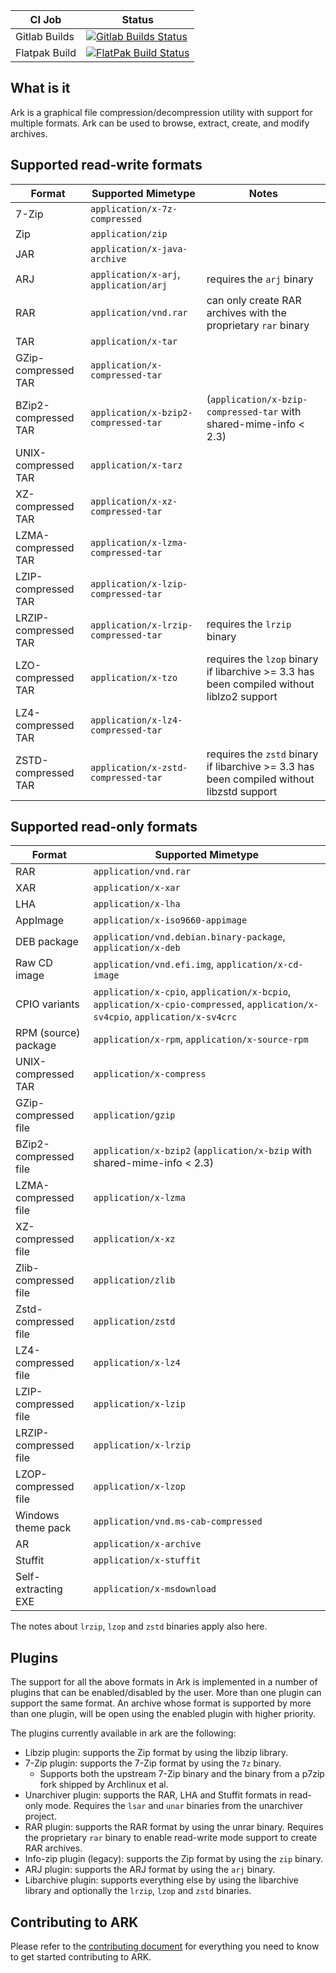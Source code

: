 
| CI Job        | Status                                                                                                                                                                                                  |
|---------------|---------------------------------------------------------------------------------------------------------------------------------------------------------------------------------------------------------|
| Gitlab Builds | [![Gitlab Builds Status](https://invent.kde.org/utilities/ark/badges/master/pipeline.svg)](https://invent.kde.org/utilities/ark/-/pipelines)                                                            |
| Flatpak Build | [![FlatPak Build Status](https://binary-factory.kde.org/view/Flatpak/job/Ark_x86_64_flatpak/badge/icon)](https://binary-factory.kde.org/view/Flatpak/job/Ark_x86_64_flatpak/)                           |

## What is it

Ark is a graphical file compression/decompression utility with support for multiple formats.
Ark can be used to browse, extract, create, and modify archives.

## Supported read-write formats

| Format                | Supported Mimetype                         | Notes                                                                                         |
|-----------------------|--------------------------------------------|-----------------------------------------------------------------------------------------------|
| 7-Zip                 | `application/x-7z-compressed`              |                                                                                               |
| Zip                   | `application/zip`                          |                                                                                               |
| JAR                   | `application/x-java-archive`               |                                                                                               |
| ARJ                   | `application/x-arj`, `application/arj`     | requires the `arj` binary                                                                     |
| RAR                   | `application/vnd.rar`                      | can only create RAR archives with the proprietary `rar` binary                                |
| TAR                   | `application/x-tar`                        |                                                                                               |
| GZip-compressed TAR   | `application/x-compressed-tar`             |                                                                                               |
| BZip2-compressed TAR  | `application/x-bzip2-compressed-tar`       | (`application/x-bzip-compressed-tar` with shared-mime-info < 2.3)                             |
| UNIX-compressed TAR   | `application/x-tarz`                       |                                                                                               |
| XZ-compressed TAR     | `application/x-xz-compressed-tar`          |                                                                                               |
| LZMA-compressed TAR   | `application/x-lzma-compressed-tar`        |                                                                                               |
| LZIP-compressed TAR   | `application/x-lzip-compressed-tar`        |                                                                                               |
| LRZIP-compressed TAR  | `application/x-lrzip-compressed-tar`       | requires the `lrzip` binary                                                                   |
| LZO-compressed TAR    | `application/x-tzo`                        | requires the `lzop` binary if libarchive >= 3.3 has been compiled without liblzo2 support     |
| LZ4-compressed TAR    | `application/x-lz4-compressed-tar`         |                                                                                               |
| ZSTD-compressed TAR   | `application/x-zstd-compressed-tar`        | requires the `zstd` binary if libarchive >= 3.3 has been compiled without libzstd support     |


## Supported read-only formats

| Format                    | Supported Mimetype                                                                                                             |
|---------------------------|--------------------------------------------------------------------------------------------------------------------------------|
| RAR                       | `application/vnd.rar`                                                                                                          |
| XAR                       | `application/x-xar`                                                                                                            |
| LHA                       | `application/x-lha`                                                                                                            |
| AppImage                  | `application/x-iso9660-appimage`                                                                                               |
| DEB package               | `application/vnd.debian.binary-package`, `application/x-deb`                                                                   |
| Raw CD image              | `application/vnd.efi.img`, `application/x-cd-image`                                                                            |
| CPIO variants             | `application/x-cpio`, `application/x-bcpio`, `application/x-cpio-compressed`, `application/x-sv4cpio`, `application/x-sv4crc`  |
| RPM (source) package      | `application/x-rpm`, `application/x-source-rpm`                                                                                |
| UNIX-compressed TAR       | `application/x-compress`                                                                                                       |
| GZip-compressed file      | `application/gzip`                                                                                                             |
| BZip2-compressed file     | `application/x-bzip2` (`application/x-bzip` with shared-mime-info < 2.3)                                                       |
| LZMA-compressed file      | `application/x-lzma`                                                                                                           |
| XZ-compressed file        | `application/x-xz`                                                                                                             |
| Zlib-compressed file      | `application/zlib`                                                                                                             |
| Zstd-compressed file      | `application/zstd`                                                                                                             |
| LZ4-compressed file       | `application/x-lz4`                                                                                                            |
| LZIP-compressed file      | `application/x-lzip`                                                                                                           |
| LRZIP-compressed file     | `application/x-lrzip`                                                                                                          |
| LZOP-compressed file      | `application/x-lzop`                                                                                                           |
| Windows theme pack        | `application/vnd.ms-cab-compressed`                                                                                            |
| AR                        | `application/x-archive`                                                                                                        |
| Stuffit                   | `application/x-stuffit`                                                                                                        |
| Self-extracting EXE       | `application/x-msdownload`                                                                                                     |

The notes about `lrzip`, `lzop` and `zstd` binaries apply also here.

## Plugins

The support for all the above formats in Ark is implemented in a number of plugins that can be enabled/disabled by the user.
More than one plugin can support the same format. An archive whose format is supported by more than one plugin, will be open using the enabled plugin with higher priority.

The plugins currently available in ark are the following:

* Libzip plugin: supports the Zip format by using the libzip library.
* 7-Zip plugin: supports the 7-Zip format by using the `7z` binary.
    * Supports both the upstream 7-Zip binary and the binary from a p7zip fork shipped by Archlinux et al.
* Unarchiver plugin: supports the RAR, LHA and Stuffit formats in read-only mode. Requires the `lsar` and `unar` binaries from the unarchiver project.
* RAR plugin: supports the RAR format by using the unrar binary. Requires the proprietary `rar` binary to enable read-write mode support to create RAR archives.
* Info-zip plugin (legacy): supports the Zip format by using the `zip` binary.
* ARJ plugin: supports the ARJ format by using the `arj` binary.
* Libarchive plugin: supports everything else by using the libarchive library and optionally the `lrzip`, `lzop` and `zstd` binaries.


## Contributing to ARK

Please refer to the [contributing document](CONTRIBUTING.md) for everything you need to know to get started contributing to ARK.
